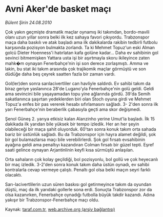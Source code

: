 # Avni Aker'de basket maçı

*Bülent Şirin 24.08.2010*

<div class="yazi"><p>Çok yakın geçmişte dramatik maçlar oynamış iki takımdan, bordo-mavili olanı uzun yıllar sonra belki ilk kez sahaya favori çıkıyordu. Trabzonspor maça daha baskılı ve atak başladı ama ilk dakikalarda rakibin tedbirli futbolu karşısında pozisyon bulmakta zorlandı. Ta ki Mehmet Topuz'un eski Alman golcü Dieter Hoenness'i hatırlatan kafa golüne kadar... Daha ev sahibinin gol sevinci bitmemişken Yattara usta işi bir aşırtmayla skoru ikileyince zaten mahk�m oynayan Fenerbahçe'nin işi son derece zorlaşmıştı. Amma ve lakin, bu stat iki takım arasında çok trajikomik maçlar görmüştü ve son düdüğe daha beş çeyrek saatten fazla bir zaman vardı.</p>
<p>Gol(ler)den sonra sarılacivertliler can havliyle saldırdı. Ev sahibi takım da biraz geriye yaslanınca 28'de Lugano'yla Fenerbahçe'nin golü geldi. Geldi ama sevincini bile yaşayamadan topu yine ağlarında gördü. 39'da Semih sakatlanınca şaşırtan yedeklerden biri olan Stoch oyuna girdi ve Mehmet Topuz'a enfes bir pas vererek hesabı sıfırlamasını sağladı. 3- 2'den sonra ilk yarı Fenerbahçe'nin beraberlik çabasıyla geçti ama skor değişmedi.</p>
<p>Şenol Güneş 2. yarıya etkisiz kalan Alanzinho yerine Umut'la başladı. İlk 15 dakikada ilk yarıdan bile yüksek bir tempo izledik. Her an her şeyin olabileceği bir maça şahit oluyorduk. 60'tan sonra konuk takım orta sahada bariz bir üstünlük sağladı. Bu da Trabzonspor için hayra alamet değildi, şok bir gol bulamazlarsa maçı bile verebilirlerdi. Şok gol fırsatı evsahibinin ayağına geldi ama penaltıyı kazandıran Colman fırsatı bir güzel tepti. Eşref saati gelince oynayan Arjantinlinin keyfi kısa sürmüştü anlaşılan.</p>
<p>Orta sahaların çok kolay geçildiği, bol pozisyonlu, bol gollü ve çok heyecanlı bir maç izledik. 3-2'den sonra konuk takım daha üstün oynadı, ev sahibi kontralarla cevap vermeye çalıştı. Penaltı gol olsa belki maçın seyri farklı olacaktı.</p>
<p>Sarı-lacivertlilerin uzun süren baskısı gol getirmeyince takım da oyundan düştü, maç da ilk yarıdaki gollerle sona erdi. Sonuçta Trabzonspor zor da olsa kazanırken, Fenerbahçe oynadığı futbolla büyük takdir kazandı. Adına yakışır bir Trabzonspor-Fenerbahçe maçı oldu.</p></div>

Kaynak: [taraf.com.tr](http://www.taraf.com.tr:80/bulent-sirin/makale-avni-aker-de-basket-maci.htm), [web.archive.org (arşiv bağlantısı)](http://web.archive.org/web/20100825161656/http://www.taraf.com.tr:80/bulent-sirin/makale-avni-aker-de-basket-maci.htm)
